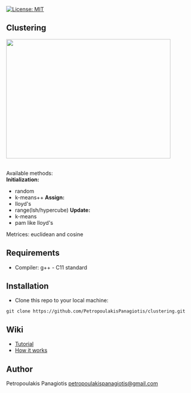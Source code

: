 [![License: MIT](https://img.shields.io/badge/License-MIT-yellow.svg)](https://opensource.org/licenses/MIT)
## Clustering
<p align="left">
<img src="https://cssanalytics.files.wordpress.com/2013/11/cluster-image.png" width="440px" height="320px"> <br /> <br />
</p>

Available methods: <br />
<strong>Initialization:</strong><br />
* random
* k-means++
<strong>Assign: </strong><br />
* lloyd's
* range(lsh/hypercube)
<strong>Update:</strong><br />
* k-means
* pam like lloyd's <br />

Metrices: euclidean and cosine

## Requirements
* Compiler: g++ - C11 standard

## Installation
* Clone this repo to your local machine: 
```
git clone https://github.com/PetropoulakisPanagiotis/clustering.git
```
## Wiki
* [Tutorial](https://github.com/PetropoulakisPanagiotis/neighbors-problem/wiki/Tutorial)
* [How it works](https://github.com/PetropoulakisPanagiotis/neighbors-problem/wiki/How-it-works)

## Author
Petropoulakis Panagiotis petropoulakispanagiotis@gmail.com
